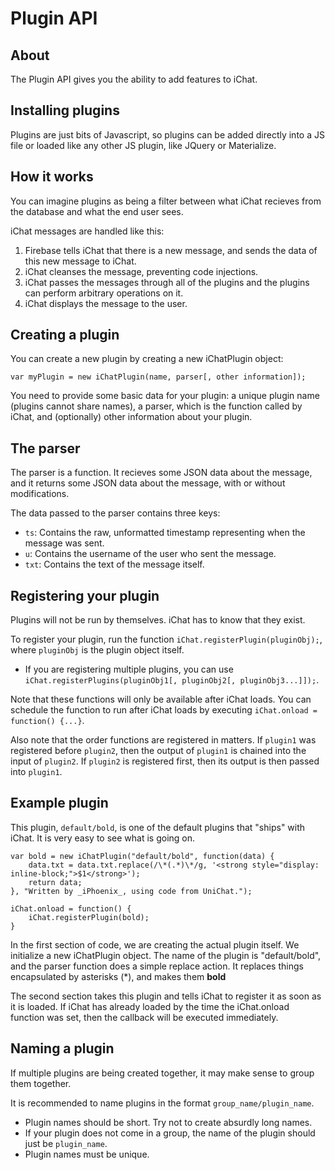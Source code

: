 # Plugin API

## About
The Plugin API gives you the ability to add features to iChat.

## Installing plugins
Plugins are just bits of Javascript, so plugins can be added directly into a JS file or loaded like any other JS plugin, like JQuery or Materialize.

## How it works
You can imagine plugins as being a filter between what iChat recieves from the database and what the end user sees.

iChat messages are handled like this:

1) Firebase tells iChat that there is a new message, and sends the data of this new message to iChat.
2) iChat cleanses the message, preventing code injections.
3) iChat passes the messages through all of the plugins and the plugins can perform arbitrary operations on it.
4) iChat displays the message to the user.

## Creating a plugin
You can create a new plugin by creating a new iChatPlugin object:

`var myPlugin = new iChatPlugin(name, parser[, other information]);`

You need to provide some basic data for your plugin: a unique plugin name (plugins cannot share names), a parser, which is the function called by iChat, and (optionally) other information about your plugin.

## The parser
The parser is a function. It recieves some JSON data about the message, and it returns some JSON data about the message, with or without modifications.

The data passed to the parser contains three keys:
- `ts`: Contains the raw, unformatted timestamp representing when the message was sent.
- `u`: Contains the username of the user who sent the message.
- `txt`: Contains the text of the message itself.

## Registering your plugin
Plugins will not be run by themselves. iChat has to know that they exist.

To register your plugin, run the function `iChat.registerPlugin(pluginObj);`, where `pluginObj` is the plugin object itself.
- If you are registering multiple plugins, you can use `iChat.registerPlugins(pluginObj1[, pluginObj2[, pluginObj3...]]);`.

Note that these functions will only be available after iChat loads. You can schedule the function to run after iChat loads by executing `iChat.onload = function() {...}`.

Also note that the order functions are registered in matters. If `plugin1` was registered before `plugin2`, then the output of `plugin1` is chained into the input of `plugin2`. If `plugin2` is registered first, then its output is then passed into `plugin1`.

## Example plugin
This plugin, `default/bold`, is one of the default plugins that "ships" with iChat. It is very easy to see what is going on.
```
var bold = new iChatPlugin("default/bold", function(data) {
    data.txt = data.txt.replace(/\*(.*)\*/g, '<strong style="display: inline-block;">$1</strong>');
    return data;
}, "Written by _iPhoenix_, using code from UniChat.");

iChat.onload = function() {
    iChat.registerPlugin(bold);
}
```

In the first section of code, we are creating the actual plugin itself.
We initialize a new iChatPlugin object. The name of the plugin is "default/bold", and the parser function does a simple replace action. It replaces things encapsulated by asterisks (\*), and makes them **bold**

The second section takes this plugin and tells iChat to register it as soon as it is loaded. If iChat has already loaded by the time the iChat.onload function was set, then the callback will be executed immediately.

## Naming a plugin
If multiple plugins are being created together, it may make sense to group them together.

It is recommended to name plugins in the format `group_name/plugin_name`.

- Plugin names should be short. Try not to create absurdly long names.
- If your plugin does not come in a group, the name of the plugin should just be `plugin_name`.
- Plugin names must be unique.
